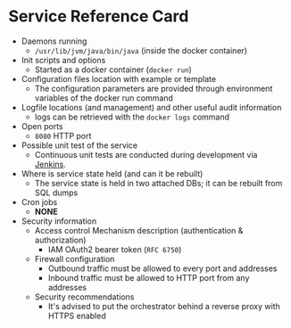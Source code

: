 # Service Reference Card

* Daemons running
  * `/usr/lib/jvm/java/bin/java` (inside the docker container)
* Init scripts and options
  * Started as a docker container (`docker run`)
* Configuration files location with example or template
  * The configuration parameters are provided through environment variables of the docker run command
* Logfile locations (and management) and other useful audit information
  * logs can be retrieved with the `docker logs` command
* Open ports
  * `8080` HTTP port
* Possible unit test of the service
  * Continuous unit tests are conducted during development via [Jenkins](https://jenkins.indigo-datacloud.eu:8080/me/my-views/view/Orchestrator/job/orchestrator-unittest/).
* Where is service state held (and can it be rebuilt)
  * The service state is held in two attached DBs; it can be rebuilt from SQL dumps
* Cron jobs
  * **NONE**
* Security information
  * Access control Mechanism description (authentication & authorization)
    * IAM OAuth2 bearer token (`RFC 6750`)
  * Firewall configuration
    * Outbound traffic must be allowed to every port and addresses
    * Inbound traffic must be allowed to HTTP port from any addresses
  * Security recommendations
    * It's advised to put the orchestrator behind a reverse proxy with HTTPS enabled

